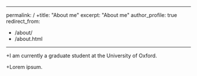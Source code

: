  ---
 permalink: /
+title: "About me"
 excerpt: "About me"
 author_profile: true
 redirect_from: 
   - /about/
   - /about.html
 ---

+I am currently a graduate student at the University of Oxford.

+Lorem ipsum.
